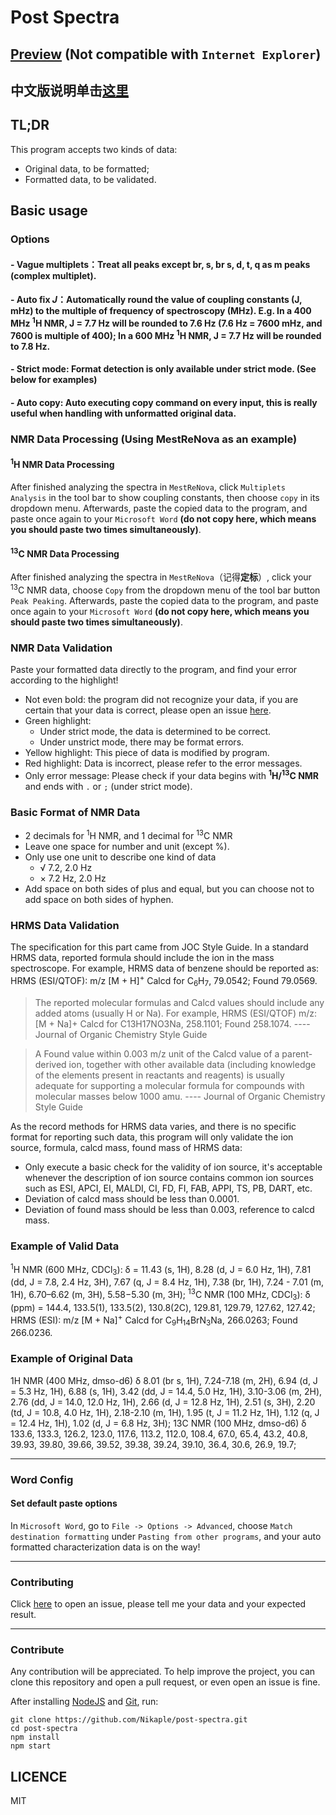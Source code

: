 # Post Spectra

## [Preview](https://nikaple.github.io/) (Not compatible with `Internet Explorer`)

## 中文版说明单击[这里](https://github.com/Nikaple/post-spectra)

## TL;DR

This program accepts two kinds of data:
 - Original data, to be formatted;
 - Formatted data, to be validated.

## Basic usage

### Options

#### - Vague multiplets：Treat all peaks except br, s, br s, d, t, q as m peaks (complex multiplet).

#### - Auto fix *J*：Automatically round the value of coupling constants (J, mHz) to the multiple of frequency of spectroscopy (MHz). E.g. In a 400 MHz <sup>1</sup>H NMR, J = 7.7 Hz will be rounded to 7.6 Hz (7.6 Hz = 7600 mHz, and 7600 is multiple of 400); In a 600 MHz <sup>1</sup>H NMR, J = 7.7 Hz will be rounded to 7.8 Hz.

#### - Strict mode: Format detection is only available under strict mode. (See below for examples)

#### - Auto copy: Auto executing copy command on every input, this is really useful when handling with unformatted original data.

### NMR Data Processing (Using MestReNova as an example)

#### <sup>1</sup>H NMR Data Processing

After finished analyzing the spectra in `MestReNova`, click `Multiplets Analysis` in the tool bar to show coupling constants, then choose `copy` in its dropdown menu. Afterwards, paste the copied data to the program, and paste once again to your `Microsoft Word` **(do not copy here, which means you should paste two times simultaneously)**.

#### <sup>13</sup>C NMR Data Processing

After finished analyzing the spectra in `MestReNova`（记得**定标**）, click your <sup>13</sup>C NMR data, choose `Copy` from the dropdown menu of the tool bar button `Peak Peaking`. Afterwards, paste the copied data to the program, and paste once again to your `Microsoft Word` **(do not copy here, which means you should paste two times simultaneously)**.

### NMR Data Validation

Paste your formatted data directly to the program, and find your error according to the highlight!
  - Not even bold: the program did not recognize your data, if you are certain that your data is correct, please open an issue [here](https://github.com/Nikaple/post-spectra/issues/new).
  - Green highlight:
    - Under strict mode, the data is determined to be correct.
    - Under unstrict mode, there may be format errors.
  - Yellow highlight: This piece of data is modified by program.
  - Red highlight: Data is incorrect, please refer to the error messages.
  - Only error message: Please check if your data begins with <sup>**1**</sup>**H/**<sup>**13**</sup>**C NMR** and ends with `.` or `;` (under strict mode).

### Basic Format of NMR Data

  - 2 decimals for <sup>1</sup>H NMR, and 1 decimal for <sup>13</sup>C NMR
  - Leave one space for number and unit (except %).
  - Only use one unit to describe one kind of data
    - √ 7.2, 2.0 Hz
    - × 7.2 Hz, 2.0 Hz
  - Add space on both sides of plus and equal, but you can choose not to add space on both sides of hyphen.

### HRMS Data Validation

The specification for this part came from JOC Style Guide. In a standard HRMS data, reported formula should include the ion in the mass spectroscope. For example, HRMS data of benzene should be reported as: HRMS (ESI/QTOF): m/z [M + H]<sup>+</sup> Calcd for C<sub>6</sub>H<sub>7</sub>, 79.0542; Found 79.0569.

> The reported molecular formulas and Calcd values should include any added atoms (usually H or Na). For example, HRMS (ESI/QTOF) m/z: [M + Na]+ Calcd for C13H17NO3Na, 258.1101; Found 258.1074.  ---- Journal of Organic Chemistry Style Guide

> A Found value within 0.003 m/z unit of the Calcd value of a parent-derived ion, together with other available data (including knowledge of the elements present in reactants and reagents) is usually adequate for supporting a molecular formula for compounds with molecular masses below 1000 amu.  ---- Journal of Organic Chemistry Style Guide

As the record methods for HRMS data varies, and there is no specific format for reporting such data, this program will only validate the ion source, formula, calcd mass, found mass of HRMS data:
  - Only execute a basic check for the validity of ion source, it's acceptable whenever the description of ion source contains common ion sources such as ESI, APCI, EI, MALDI, CI, FD, FI, FAB, APPI, TS, PB, DART, etc.
  - Deviation of calcd mass should be less than 0.0001.
  - Deviation of found mass should be less than 0.003, reference to calcd mass.

### Example of Valid Data

  <sup>1</sup>H NMR (600 MHz, CDCl<sub>3</sub>): δ = 11.43 (s, 1H), 8.28 (d, J = 6.0 Hz, 1H), 7.81 (dd, J = 7.8, 2.4 Hz, 3H), 7.67 (q, J = 8.4 Hz, 1H), 7.38 (br, 1H), 7.24 - 7.01 (m, 1H), 6.70–6.62 (m, 3H), 5.58−5.30 (m, 3H); <sup>13</sup>C NMR (100 MHz, CDCl<sub>3</sub>): δ (ppm) = 144.4, 133.5(1), 133.5(2), 130.8(2C), 129.81, 129.79, 127.62, 127.42; HRMS (ESI): m/z [M + Na]<sup>+</sup> Calcd for C<sub>9</sub>H<sub>14</sub>BrN<sub>3</sub>Na, 266.0263; Found 266.0236.

### Example of Original Data

  1H NMR (400 MHz, dmso-d6) δ 8.01 (br s, 1H), 7.24-7.18 (m, 2H), 6.94 (d, J = 5.3 Hz, 1H), 6.88 (s, 1H), 3.42 (dd, J = 14.4, 5.0 Hz, 1H), 3.10-3.06 (m, 2H), 2.76 (dd, J = 14.0, 12.0 Hz, 1H), 2.66 (d, J = 12.8 Hz, 1H), 2.51 (s, 3H), 2.20 (td, J = 10.8, 4.0 Hz, 1H), 2.18-2.10 (m, 1H), 1.95 (t, J = 11.2 Hz, 1H), 1.12 (q, J = 12.4 Hz, 1H), 1.02 (d, J = 6.8 Hz, 3H); 13C NMR (100 MHz, dmso-d6) δ 133.6, 133.3, 126.2, 123.0, 117.6, 113.2, 112.0, 108.4, 67.0, 65.4, 43.2, 40.8, 39.93, 39.80, 39.66, 39.52, 39.38, 39.24, 39.10, 36.4, 30.6, 26.9, 19.7;

-------------------------------------------------------

### Word Config

#### Set default paste options

In `Microsoft Word`, go to `File -> Options -> Advanced`, choose `Match destination formatting` under `Pasting from other programs`, and your auto formatted characterization data is on the way!

-------------------------------------------------------

### Contributing

Click [here](https://github.com/Nikaple/chem-si-helper/issues) to open an issue, please tell me your data and your expected result.

-------------------------------------------------------

### Contribute

Any contribution will be appreciated. To help improve the project, you can clone this repository and open a pull request, or even open an issue is fine.

After installing [NodeJS](https://nodejs.org) and [Git](https://git-scm.com/), run:
```
git clone https://github.com/Nikaple/post-spectra.git
cd post-spectra
npm install
npm start
```


## LICENCE

MIT
